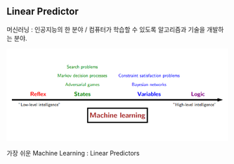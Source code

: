 ## Linear Predictor

머신러닝 : 인공지능의 한 분야  /  컴퓨터가 학습할 수 있도록 알고리즘과 기술을 개발하는 분야.

<img src=./image/Machine_Learning.png>

가장 쉬운 Machine Learning : Linear Predictors



<!--stackedit_data:
eyJoaXN0b3J5IjpbMTUxMDI1NjI2NCwtNTk4NzY5MTY0LDE4NT
M1MjI0MDksLTIwODg3NDY2MTJdfQ==
-->